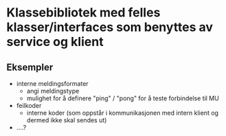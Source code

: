 # Klassebibliotek med felles klasser/interfaces som benyttes av service og klient
## Eksempler
- interne meldingsformater
	- angi meldingstype
	- mulighet for å definere "ping" / "pong" for å teste forbindelse til MU
- feilkoder
	- interne koder (som oppstår i kommunikasjonen med intern klient og dermed ikke skal sendes ut)
- ....?